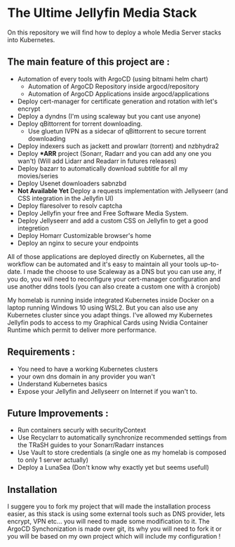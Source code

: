 # The Ultime Jellyfin Media Stack
On this repository we will find how to deploy a whole Media Server stacks into Kubernetes.

## The main feature of this project are : 
- Automation of every tools with ArgoCD (using bitnami helm chart)
  -  Automation of ArgoCD Repository inside argocd/repository
  -  Automation of ArgoCD Applications inside argocd/applications
- Deploy cert-manager for certificate generation and rotation with let's encrypt
- Deploy a dyndns (I'm using scaleway but you cant use anyone)
- Deploy qBittorrent for torrent downloading.
  - Use gluetun IVPN as a sidecar of qBittorrent to secure torrent downloading
- Deploy indexers such as jackett and prowlarr (torrent) and nzbhydra2 
- Deploy **\*ARR** project (Sonarr, Radarr and you can add any one you wan't) (Will add Lidarr and Readarr in futures releases)
- Deploy bazarr to automatically download subtitle for all my movies/series
- Deploy Usenet downloaders sabnzbd
- **Not Available Yet** Deploy a requests implementation with Jellyseerr (and CSS integration in the Jellyfin UI)
- Deploy flaresolver to resolv captcha
- Deploy Jellyfin your free and Free Software Media System.
- Deploy Jellyseerr and add a custom CSS on Jellyfin to get a good integretion
- Deploy Homarr Customizable browser's home
- Deploy an nginx to secure your endpoints

All of those applications are deployed directly on Kubernetes, all the workflow can be automated and it's easy to maintain all your tools up-to-date. I made the choose to use Scaleway as a DNS but you can use any, if you do, you will need to reconfigure your cert-manager configuration and use another ddns tools (you can also create a custom one with à cronjob)

My homelab is running inside integrated Kubernetes inside Docker on a laptop running Windows 10 using WSL2. But you can also use any Kubernetes cluster since you adapt things.
I've allowed my Kubernetes Jellyfin pods to access to my Graphical Cards using Nvidia Container Runtime which permit to deliver more performance.

## Requirements : 
- You need to have a working Kubernetes clusters
- your own dns domain in any provider you wan't
- Understand Kubernetes basics
- Expose your Jellyfin and Jellyseerr on Internet if you wan't to.

## Future Improvements :
- Run containers securly with securityContext
- Use Recyclarr to automatically synchronize recommended settings from the TRaSH guides to your Sonarr/Radarr instances
- Use Vault to store credentials (a single one as my homelab is composed to only 1 server actually)
- Deploy a LunaSea (Don't know why exactly yet but seems usefull)

## Installation
I suggere you to fork my project that will made the installation process easier, as this stack is using some external tools such as DNS provider, lets encrypt, VPN etc... you will need to made some modification to it. The ArgoCD Synchonization is made over git, its why you will need to fork it or you will be based on my own project which will include my configuration !